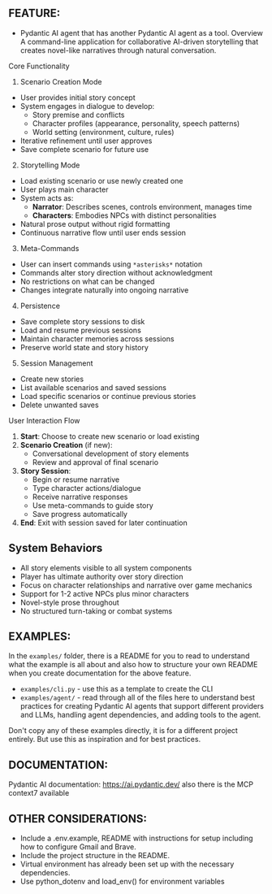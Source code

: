 ## FEATURE:

- Pydantic AI agent that has another Pydantic AI agent as a tool.
Overview
A command-line application for collaborative AI-driven storytelling that creates novel-like narratives through natural conversation.

Core Functionality

 1. Scenario Creation Mode
- User provides initial story concept
- System engages in dialogue to develop:
  - Story premise and conflicts
  - Character profiles (appearance, personality, speech patterns)
  - World setting (environment, culture, rules)
- Iterative refinement until user approves
- Save complete scenario for future use

 2. Storytelling Mode  
- Load existing scenario or use newly created one
- User plays main character
- System acts as:
  - **Narrator**: Describes scenes, controls environment, manages time
  - **Characters**: Embodies NPCs with distinct personalities
- Natural prose output without rigid formatting
- Continuous narrative flow until user ends session

3. Meta-Commands
- User can insert commands using `*asterisks*` notation
- Commands alter story direction without acknowledgment
- No restrictions on what can be changed
- Changes integrate naturally into ongoing narrative

 4. Persistence
- Save complete story sessions to disk
- Load and resume previous sessions
- Maintain character memories across sessions
- Preserve world state and story history

5. Session Management
- Create new stories
- List available scenarios and saved sessions
- Load specific scenarios or continue previous stories
- Delete unwanted saves

 User Interaction Flow

1. **Start**: Choose to create new scenario or load existing
2. **Scenario Creation** (if new):
   - Conversational development of story elements
   - Review and approval of final scenario
3. **Story Session**:
   - Begin or resume narrative
   - Type character actions/dialogue
   - Receive narrative responses
   - Use meta-commands to guide story
   - Save progress automatically
4. **End**: Exit with session saved for later continuation

## System Behaviors

- All story elements visible to all system components
- Player has ultimate authority over story direction
- Focus on character relationships and narrative over game mechanics
- Support for 1-2 active NPCs plus minor characters
- Novel-style prose throughout
- No structured turn-taking or combat systems

## EXAMPLES:

In the `examples/` folder, there is a README for you to read to understand what the example is all about and also how to structure your own README when you create documentation for the above feature.

- `examples/cli.py` - use this as a template to create the CLI
- `examples/agent/` - read through all of the files here to understand best practices for creating Pydantic AI agents that support different providers and LLMs, handling agent dependencies, and adding tools to the agent.

Don't copy any of these examples directly, it is for a different project entirely. But use this as inspiration and for best practices.

## DOCUMENTATION:

Pydantic AI documentation: https://ai.pydantic.dev/
also there is the MCP context7 available

## OTHER CONSIDERATIONS:

- Include a .env.example, README with instructions for setup including how to configure Gmail and Brave.
- Include the project structure in the README.
- Virtual environment has already been set up with the necessary dependencies.
- Use python_dotenv and load_env() for environment variables